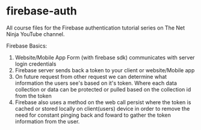 # firebase-auth
All course files for the Firebase authentication tutorial series on The Net Ninja YouTube channel.

Firebase Basics: 
1. Website/Mobile App Form (with firebase sdk) communicates with server login credentials
2. Firebase server sends back a token to your client or website/Mobile app 
3. On future request from other request we can determine what information the users see's based on it's token. Where each data collection or data can be protected or pulled based on the collection id from the token
4. Firebase also uses a method on the web call persist where the token is cached or stored locally on client(users) device in order to remove the need for constant pinging back and foward to gather the token information from the user. 
